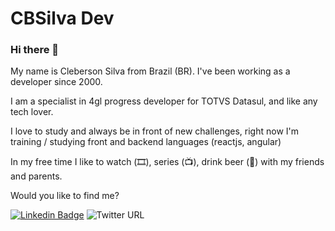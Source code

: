 # CBSilva Dev


### Hi there 👋

My name is Cleberson Silva from Brazil (BR). I've been working as a developer since 2000.

I am a specialist in 4gl progress developer for TOTVS Datasul, and like any tech lover.

I love to study and always be in front of new challenges, right now I'm training / studying front and backend languages (reactjs, angular)

In my free time I like to watch (🎞️), series (📺), drink beer (🍺) with my friends and parents.

Would you like to find me?

[![Linkedin Badge](https://img.shields.io/badge/-LinkedIn-blue?style=flat-square&logo=Linkedin&logoColor=white&link=https://www.linkedin.com/in/cpandrade15/)](https://www.linkedin.com/in/cpandrade15/)
![Twitter URL](https://img.shields.io/twitter/url?url=https%3A%2F%2Ftwitter.com%2Fcbsilvadev)
<!--
**cbsilva/cbsilva** is a ✨ _special_ ✨ repository because its `README.md` (this file) appears on your GitHub profile.

Here are some ideas to get you started:

- 🔭 I’m currently working on ...
- 🌱 I’m currently learning ...
- 👯 I’m looking to collaborate on ...
- 🤔 I’m looking for help with ...
- 💬 Ask me about ...
- 📫 How to reach me: ...
- 😄 Pronouns: ...
- ⚡ Fun fact: ...
-->

